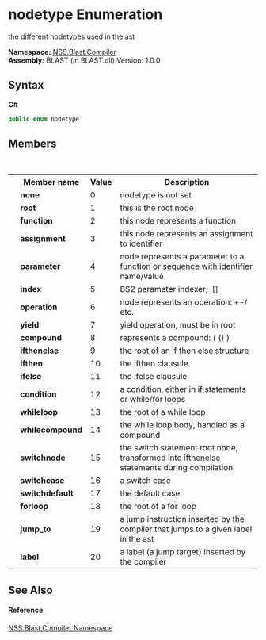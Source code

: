 # nodetype Enumeration
 

the different nodetypes used in the ast

**Namespace:**&nbsp;<a href="N_NSS_Blast_Compiler">NSS.Blast.Compiler</a><br />**Assembly:**&nbsp;BLAST (in BLAST.dll) Version: 1.0.0

## Syntax

**C#**<br />
``` C#
public enum nodetype
```


## Members
&nbsp;<table><tr><th></th><th>Member name</th><th>Value</th><th>Description</th></tr><tr><td /><td target="F:NSS.Blast.Compiler.nodetype.none">**none**</td><td>0</td><td>nodetype is not set</td></tr><tr><td /><td target="F:NSS.Blast.Compiler.nodetype.root">**root**</td><td>1</td><td>this is the root node</td></tr><tr><td /><td target="F:NSS.Blast.Compiler.nodetype.function">**function**</td><td>2</td><td>this node represents a function</td></tr><tr><td /><td target="F:NSS.Blast.Compiler.nodetype.assignment">**assignment**</td><td>3</td><td>this node represents an assignment to identifier</td></tr><tr><td /><td target="F:NSS.Blast.Compiler.nodetype.parameter">**parameter**</td><td>4</td><td>node represents a parameter to a function or sequence with identifier name/value</td></tr><tr><td /><td target="F:NSS.Blast.Compiler.nodetype.index">**index**</td><td>5</td><td>BS2 parameter indexer, .[]</td></tr><tr><td /><td target="F:NSS.Blast.Compiler.nodetype.operation">**operation**</td><td>6</td><td>node represents an operation: +-/ etc.</td></tr><tr><td /><td target="F:NSS.Blast.Compiler.nodetype.yield">**yield**</td><td>7</td><td>yield operation, must be in root</td></tr><tr><td /><td target="F:NSS.Blast.Compiler.nodetype.compound">**compound**</td><td>8</td><td>represents a compound: ( () )</td></tr><tr><td /><td target="F:NSS.Blast.Compiler.nodetype.ifthenelse">**ifthenelse**</td><td>9</td><td>the root of an if then else structure</td></tr><tr><td /><td target="F:NSS.Blast.Compiler.nodetype.ifthen">**ifthen**</td><td>10</td><td>the ifthen clausule</td></tr><tr><td /><td target="F:NSS.Blast.Compiler.nodetype.ifelse">**ifelse**</td><td>11</td><td>the ifelse clausule</td></tr><tr><td /><td target="F:NSS.Blast.Compiler.nodetype.condition">**condition**</td><td>12</td><td>a condition, either in if statements or while/for loops</td></tr><tr><td /><td target="F:NSS.Blast.Compiler.nodetype.whileloop">**whileloop**</td><td>13</td><td>the root of a while loop</td></tr><tr><td /><td target="F:NSS.Blast.Compiler.nodetype.whilecompound">**whilecompound**</td><td>14</td><td>the while loop body, handled as a compound</td></tr><tr><td /><td target="F:NSS.Blast.Compiler.nodetype.switchnode">**switchnode**</td><td>15</td><td>the switch statement root node, transformed into ifthenelse statements during compilation</td></tr><tr><td /><td target="F:NSS.Blast.Compiler.nodetype.switchcase">**switchcase**</td><td>16</td><td>a switch case</td></tr><tr><td /><td target="F:NSS.Blast.Compiler.nodetype.switchdefault">**switchdefault**</td><td>17</td><td>the default case</td></tr><tr><td /><td target="F:NSS.Blast.Compiler.nodetype.forloop">**forloop**</td><td>18</td><td>the root of a for loop</td></tr><tr><td /><td target="F:NSS.Blast.Compiler.nodetype.jump_to">**jump_to**</td><td>19</td><td>a jump instruction inserted by the compiler that jumps to a given label in the ast</td></tr><tr><td /><td target="F:NSS.Blast.Compiler.nodetype.label">**label**</td><td>20</td><td>a label (a jump target) inserted by the compiler</td></tr></table>

## See Also


#### Reference
<a href="N_NSS_Blast_Compiler">NSS.Blast.Compiler Namespace</a><br />
